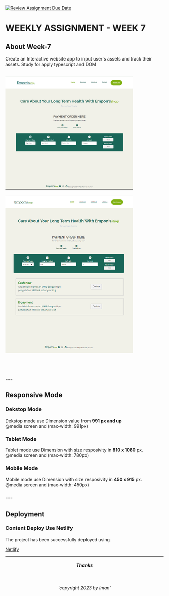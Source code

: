 [![Review Assignment Due Date](https://classroom.github.com/assets/deadline-readme-button-24ddc0f5d75046c5622901739e7c5dd533143b0c8e959d652212380cedb1ea36.svg)](https://classroom.github.com/a/jmQFTmFT)


<h1>WEEKLY ASSIGNMENT - WEEK 7</h1>


<div>
<h2>About Week-7</h2>

<p>Create an Interactive website app to input user's assets and track their assets. Study for apply typescript and DOM
</p>

</br>
  <img src="./image.png" height="358rm" text-align="center">
  </br></br>
  <img src="./image-1.png" height="500rm" align="center">

</br></br>

</div>

### ---

<div>
<h2>Responsive Mode</h2>

<h3>Dekstop Mode</h3>
<p>Dekstop mode use Dimension value from <b>991 px and up</b>
</br>@media screen and (max-width: 991px)
</p>

<h3>Tablet Mode</h3>
<p>Tablet mode use Dimension with size resposivity in <b>810 x 1080</b> px.
</br>@media screen and (max-width: 780px)
</p>

<h3>Mobile Mode</h3>
<p>Mobile mode use Dimension with size resposivity in <b>450 x 915</b> px.
</br>@media screen and (max-width: 450px)
</p>
</div>



### ---
</div>
<h2>Deployment</H2>

<h3> Content Deploy Use Netlify</h3>
<p>The project has been successfully deployed using 
</p>

[Netlify](https://week7-marisiman.netlify.app/)

</div>







---
<h5 style = "text-align : center">Thanks</h5></br>
<p style = "text-align : center"><i>`copyright 2023 by Iman`</i></p>